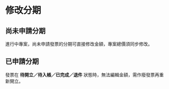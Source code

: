 # 修改分期

## 尚未申請分期
進行中專案，尚未申請發票的分期可直接修改金額，專案總價須同步修改。

## 已申請分期
發票在 **待開立／待入帳／已完成／退件** 狀態時，無法編輯金額，需作廢發票再重新開立。  